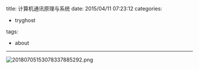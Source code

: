 title: 计算机通讯原理与系统
date: 2015/04/11 07:23:12
categories:
 - tryghost

tags:
 - about 



---

![20180705153078337885292.png](http://img.zuoyun.me/20180705153078337885292.png)



